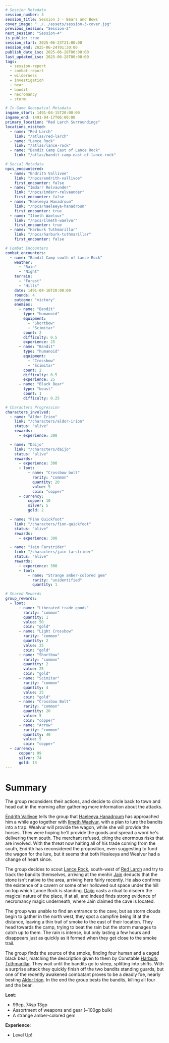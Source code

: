 ```yaml
---
# Session Metadata
session_number: 3
session_title: Session 3 - Bears and Bows
cover_image: "../../assets/session-3-cover.jpg"
previous_session: "Session-2"
next_session: "Session-4"
is_public: true
session_start: 2025-06-23T21:00:00
session_end: 2025-06-24T01:30:00
publish_date_iso: 2025-06-28T00:00:00
last_updated_iso: 2025-06-28T00:00:00
tags:
  - session-report
  - combat-report
  - wilderness
  - investigation
  - bear
  - bandit
  - necromancy
  - storm

# In-Game Geospatial Metadata
ingame_start: 1491-04-15T20:00:00
ingame_end: 1491-04-17T06:00:00
primary_location: "Red Larch Surroundings"
locations_visited:
  - name: "Red Larch"
    link: "/atlas/red-larch"
  - name: "Lance Rock"
    link: "/atlas/lance-rock"
  - name: "Bandit Camp East of Lance Rock"
    link: "/atlas/bandit-camp-east-of-lance-rock"

# Social Metadata
npcs_encountered:
  - name: "Endrith Vallivoe"
    link: "/npcs/endrith-vallivoe"
    first_encounter: false
  - name: "Imdarr Relvaunder"
    link: "/npcs/imdarr-relvaunder"
    first_encounter: false
  - name: "Haeleeya Hanadroum"
    link: "/npcs/haeleeya-hanadroum"
    first_encounter: true
  - name: "Ilmeth Waelvur"
    link: "/npcs/ilmeth-waelvur"
    first_encounter: true
  - name: "Harburk Tuthmarillar"
    link: "/npcs/harburk-tuthmarillar"
    first_encounter: false

# Combat Encounters
combat_encounters:
  - name: "Bandit Camp south of Lance Rock"
    weather:
      - "Rain"
      - "Night"
    terrain:
      - "Forest"
      - "Hills"
    date: 1491-04-16T20:00:00
    rounds: 4
    outcome: "victory"
    enemies:
      - name: "Bandit"
        type: "humanoid"
        equipment:
          - "Shortbow"
          - "Scimitar"
        count: 2
        difficulty: 0.5
        experience: 25
      - name: "Bandit"
        type: "humanoid"
        equipment:
          - "Crossbow"
          - "Scimitar"
        count: 2
        difficulty: 0.5
        experience: 25
      - name: "Black Bear"
        type: "beast"
        count: 1
        difficulty: 0.25

# Characters Progression
characters_involved:
  - name: "Aldor Irion"
    link: "/characters/aldor-irion"
    status: "alive"
    rewards:
      - experience: 300

  - name: "Daijo"
    link: "/characters/daijo"
    status: "alive"
    rewards:
      - experience: 300
      - loot:
          - name: "Crossbow bolt"
            rarity: "common"
            quantity: 20
            value: 5
            coin: "copper"
      - currency:
          copper: 10
          silver: 5
          gold: 2

  - name: "Finn Quickfoot"
    link: "/characters/finn-quickfoot"
    status: "alive"
    rewards:
      - experience: 300

  - name: "Jain Farstrider"
    link: "/characters/jain-farstrider"
    status: "alive"
    rewards:
      - experience: 300
      - loot:
          - name: "Strange amber-colored gem"
            rarity: "unidentified"
            quantity: 1

# Shared Rewards
group_rewards:
  - loot:
      - name: "Liberated trade goods"
        rarity: "common"
        quantity: 1
        value: 50
        coin: "gold"
      - name: "Light Crossbow"
        rarity: "common"
        quantity: 2
        value: 25
        coin: "gold"
      - name: "Shortbow"
        rarity: "common"
        quantity: 2
        value: 25
        coin: "gold"
      - name: "Scimitar"
        rarity: "common"
        quantity: 4
        value: 25
        coin: "gold"
      - name: "Crossbow Bolt"
        rarity: "common"
        quantity: 20
        value: 5
        coin: "copper"
      - name: "Arrow"
        rarity: "common"
        quantity: 40
        value: 5
        coin: "copper"
  - currency:
      copper: 99
      silver: 74
      gold: 13
---
```


# Summary

The group reconsiders their actions, and decide to circle back to town and head out in the morning after gathering more information about the attacks.

[Endrith Vallivoe](/npcs/endrith-vallivoe) tells the group that [Haeleeya Hanadroum](/npcs/haeleeya-hanadroum) has approached him a while ago together with [Ilmeth Waelvur](/npcs/ilmeth-waelvur), with a plan to lure the bandits into a trap. Wealvur will provide the wagon, while she will provide the horses. They were hoping he'll provide the goods and spread a word he's delivering them south. The merchant refused, citing the enormous risks that are involved. With the threat now halting all of his trade coming from the south, Endrith has reconsidered the proposition, even suggesting to fund the wagon for the lure, but it seems that both Healeeya and Wealvur had a change of heart since.

The group decides to scout [Lance Rock](/atlas/lance-rock), south-west of [Red Larch](/atlas/red-larch) and try to track the bandits themselves, arriving at the menhir [Jain](/characters/jain-farstrider) deducts that the stone isn't native to the area, arriving here fairly recently. He also confirms the existence of a cavern or some other hollowed out space under the hill on top which Lance Rock is standing. [Daijo](/characters/daijo) casts a ritual to discern the magical nature of the place, if at all, and indeed finds strong evidence of necromancy magic underneath, where Jain claimed the cave is located.

The group was unable to find an entrance to the cave, but as storm clouds begin to gather in the north west, they spot a campfire being lit at the distance, leaving a thin trail of smoke to the east of their location. They head towards the camp, trying to beat the rain but the storm manages to catch up to them. The rain is intense, but only lasting a few hours and disappears just as quickly as it formed when they get close to the smoke trail.

The group finds the source of the smoke, finding four human and a caged black bear, matching the description given to them by Constable [Harburk Tuthmarillar](/npcs/harburk-tuthmarillar). They wait until the bandits go to sleep, splitting into shifts. With a surprise attack they quickly finish off the two bandits standing guards, but one of the recently awakened combatant proves to be a deadly foe, nearly besting [Aldor Irion](/characters/aldor-irion). In the end the group bests the bandits, killing all four and the bear.

**Loot**:

- 99cp, 74sp 13gp
- Assortment of weapons and gear (~100gp bulk)
- A strange amber-colored gem

**Experience**:

- Level Up!
